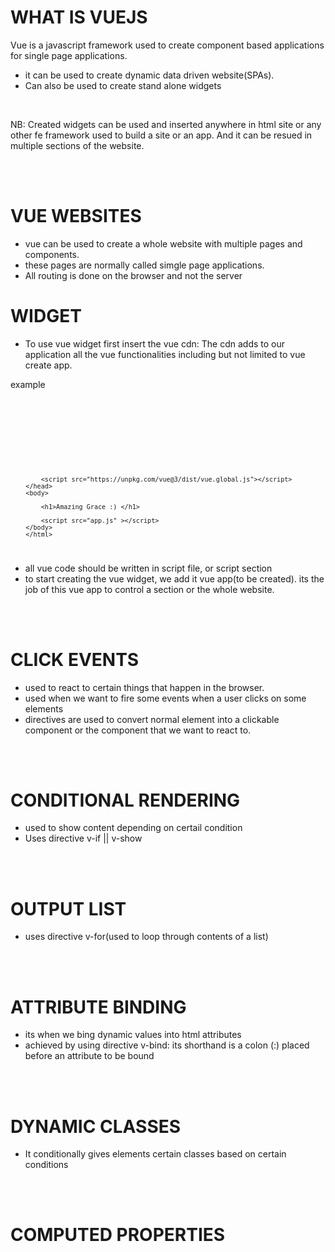 # WHAT IS VUEJS

Vue is a javascript framework used to create component based applications for single page applications.

- it can be used to create dynamic data driven website(SPAs).
- Can also be used to create stand alone widgets

<br/>

NB: Created widgets can be used and inserted anywhere in html site or any other fe framework used to build a site or an app.
And it can be resued in multiple sections of the website.


<br/>
<br/>


# VUE WEBSITES

- vue can be used to create a whole website with multiple pages and components.
- these pages are normally called simgle page applications.
- All routing is done on the browser and not the server


# WIDGET

- To use vue widget first insert the vue cdn: The cdn adds to our application all the vue functionalities including but not limited to vue create app.

example

<code>
        <!DOCTYPE html>
        <html lang="en">
        <head>
            <meta charset="UTF-8">
            <meta name="viewport" content="width=device-width, initial-scale=1.0">
            <title>Vue Widget</title>

            <script src="https://unpkg.com/vue@3/dist/vue.global.js"></script>
        </head>
        <body>

            <h1>Amazing Grace :) </h1>

            <script src="app.js" ></script>
        </body>
        </html>
</code>

- all vue code should be written in script file, or script section
- to start creating the vue widget, we add it vue app(to be created). its the job of this vue app to control a section or the whole website.


<br/>
<br/>

# CLICK EVENTS

- used to react to certain things that happen in the browser.
- used when we want to fire some events when a user clicks on some elements
- directives are used to convert normal element into a clickable component or the component that we want to react to.


<br/>
<br/>

# CONDITIONAL RENDERING
- used to show content depending on certail condition
- Uses directive v-if || v-show

<br/>
<br/>

# OUTPUT LIST
- uses directive v-for(used to loop through contents of a list)

<br/>
<br/>

# ATTRIBUTE BINDING
- its when we bing dynamic values into html attributes
- achieved by using directive v-bind: its shorthand is a colon (:) placed before an attribute to be bound

<br/>
<br/>

# DYNAMIC CLASSES
- It conditionally gives elements certain classes based on certain conditions


<br/>
<br/>

# COMPUTED PROPERTIES